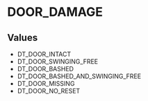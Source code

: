 # DOOR_DAMAGE

## Values
* DT_DOOR_INTACT
* DT_DOOR_SWINGING_FREE
* DT_DOOR_BASHED
* DT_DOOR_BASHED_AND_SWINGING_FREE
* DT_DOOR_MISSING
* DT_DOOR_NO_RESET
